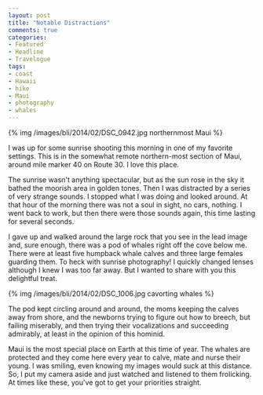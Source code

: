 ```yaml
---
layout: post
title: "Notable Distractions"
comments: true
categories:
- Featured
- Headline
- Travelogue
tags:
- coast
- Hawaii
- hike
- Maui
- photography
- whales
---
```


{% img /images/bli/2014/02/DSC_0942.jpg northernmost Maui %}

I was up for some sunrise shooting this morning in one of my favorite settings. This is in the somewhat remote northern-most section of Maui, around mile marker 40 on Route 30. I love this place. 

<!--more-->

The sunrise wasn't anything spectacular, but as the sun rose in the sky it bathed the moorish area in golden tones. Then I was distracted by a series of very strange sounds. I stopped what I was doing and looked around. At that hour of the morning there was not a soul in sight, no cars, nothing. I went back to work, but then there were those sounds again, this time lasting for several seconds. 

I gave up and walked around the large rock that you see in the lead image and, sure enough, there was a pod of whales right off the cove below me. There were at least five humpback whale calves and three large females guarding them. To heck with sunrise photography! I quickly changed lenses although I knew I was too far away. But I wanted to share with you this delightful treat.

{% img /images/bli/2014/02/DSC_1006.jpg cavorting whales %}

The pod kept circling around and around, the moms keeping the calves away from shore, and the newborns trying to figure out how to breech, but failing miserably, and then trying their vocalizations and succeeding admirably, at least in the opinion of this hominid. 

Maui is the most special place on Earth at this time of year. The whales are protected and they come here every year to calve, mate and nurse their young. I was smiling, even knowing my images would suck at this distance. So, I put my camera aside and just watched and listened to them frolicking. At times like these, you've got to get your priorities straight. 

